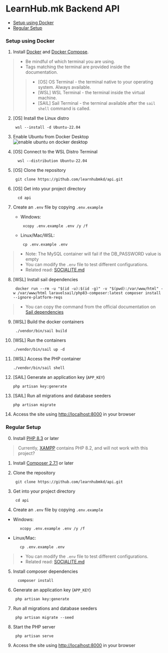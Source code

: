 # LearnHub.mk Backend API

- [Setup using Docker](#setup-using-docker)
- [Regular Setup](#regular-setup)



### Setup using Docker
1. Install [Docker](https://docs.docker.com/engine/install/) and [Docker Compose](https://docs.docker.com/desktop/install/windows-install/).


> - Be mindful of which terminal you are using.
> - Tags matching the terminal are provided inside the documentation.
> > - [OS] OS Terminal - the terminal native to your operating system. Always available.
> > - [WSL] WSL Terminal - the terminal inside the virtual machine.
> > - [SAIL] Sail Terminal - the terminal available after the `sail shell` command is called.

2. [OS] Install the Linux distro 

        wsl --install -d Ubuntu-22.04

3. Enable Ubuntu from Docker Desktop
![enable ubuntu on docker desktop](https://i.postimg.cc/vYZRKKfL/docker-desktop-ubuntu-enable.jpg)

4. [OS] Connect to the WSL Distro Terminal 

         wsl --distribution Ubuntu-22.04


5. [OS] Clone the repository

        git clone https://github.com/learnhubmkd/api.git

6. [OS] Get into your project directory 

         cd api

7. Create an ```.env``` file by copying ```.env.example```
   - Windows:

          xcopy .env.example .env /y /f
   - Linux/Mac/WSL:

          cp .env.example .env
    
> - Note: The MySQL container will fail if the DB_PASSWORD value is empty
> - You can modify the `.env` file to test different configurations.
> - Related read: [SOCIALITE.md](SOCIALITE.md)
 

8. [WSL] Install sail dependencies
        
        docker run --rm -u "$(id -u):$(id -g)" -v "$(pwd):/var/www/html" -w /var/www/html laravelsail/php83-composer:latest composer install --ignore-platform-reqs
> - You can copy the command from the official documentation on [Sail dependencies](https://laravel.com/docs/10.x/sail#installing-composer-dependencies-for-existing-projects)
9. [WSL] Build the docker containers

        ./vendor/bin/sail build
10. [WSL]  Run the containers

        ./vendor/bin/sail up -d
11. [WSL] Access the PHP container

        ./vendor/bin/sail shell

12. [SAIL] Generate an application key (`APP_KEY`)

        php artisan key:generate  
13. [SAIL] Run all migrations and database seeders

        php artisan migrate
14. Access the site using [http://localhost:8000](http://localhost:8000) in your browser

### Regular Setup
0. Install [PHP 8.3](https://windows.php.net/download/) or later
> Currently, [XAMPP](https://www.apachefriends.org/download.html) contains PHP 8.2, and will not work with this project?
1. Install [Composer 2.7.1](https://getcomposer.org/download/#manual-download) or later

2. Clone the repository

        git clone https://github.com/learnhubmkd/api.git
 
3. Get into your project directory

        cd api
4. Create an ```.env``` file by copying ```.env.example```
- Windows:

         xcopy .env.example .env /y /f
- Linux/Mac: 
     
         cp .env.example .env

> - You can modify the `.env` file to test different configurations.
> - Related read: [SOCIALITE.md](SOCIALITE.md)

5. Install composer dependencies

         composer install

6. Generate an application key (`APP_KEY`)

        php artisan key:generate  
7. Run all migrations and database seeders

        php artisan migrate --seed
8. Start the PHP server

        php artisan serve

9. Access the site using [http://localhost:8000](http://localhost:8000) in your browser
